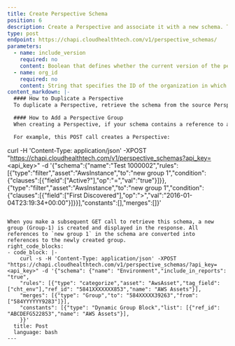 ```yaml
---
title: Create Perspective Schema
position: 6
description: Create a Perspective and associate it with a new schema. The ID of the new Perspective is returned in the message field in the POST response.
type: post
endpoint: https://chapi.cloudhealthtech.com/v1/perspective_schemas/
parameters:
  - name: include_version
    required: no
    content: Boolean that defines whether the current version of the perspective is returned in the response.
  - name: org_id
    required: no
    content: String that specifies the ID of the organization in which this query should run. See [How to Get Organization ID](#organization_how-to-get-organization-id). If not specified, this parameter assumes the ID of your default organization.
content_markdown: |-
  #### How to Duplicate a Perspective
  To duplicate a Perspective, retrieve the schema from the source Perspective (e.g., Perspective A) and POST that schema with a new name (e.g., Perspective B) to create a duplicate of Perspective A. All references in the schema rules to existing groups and blocks in Perspective A are seen as directives to create corresponding groups in Perspective B. Perspective A and its Groups remain unchanged.

  #### How to Add a Perspective Group
  When creating a Perspective, if your schema contains a reference to a Group that does not exist within the Perspective, the POST call creates that Group in the Perspective. Therefore, if there are rules in your schema that reference a Group that does not exist in the Perspective, the POST call creates that new Group and associates those rules with the newly created Group.

  For example, this POST call creates a Perspective:
  ```
  curl -H 'Content-Type: application/json' -XPOST "https://chapi.cloudhealthtech.com/v1/perspective_schemas?api_key=<api_key>" -d '{"schema":{"name":"Test 1000002","rules":[{"type":"filter","asset":"AwsInstance","to":"new group 1","condition":{"clauses":[{"field":["Active?"],"op":"=","val":"true"}]}},{"type":"filter","asset":"AwsInstance","to":"new group 1","condition":{"clauses":[{"field":["First Discovered"],"op":">","val":"2016-01-04T23:19:34+00:00"}]}}],"constants":[],"merges":[]}'
  ```

  When you make a subsequent GET call to retrieve this schema, a new group (Group-1) is created and displayed in the response. All references to `new group 1` in the schema are converted into references to the newly created group.
right_code_blocks:
  - code_block: |-
      curl -s -H 'Content-Type: application/json' -XPOST "https://chapi.cloudhealthtech.com/v1/perspective_schemas/?api_key=<api_key>" -d '{"schema": {"name": "Environment","include_in_reports": "true",
      "rules": [{"type": "categorize","asset": "AwsAsset","tag_field": ["cht_env"],"ref_id": "5841XXXXXXX853","name": "AWS Assets"}],
      "merges": [{"type": "Group","to": "584XXXXX39263","from": ["584YYYYYY9283"]}],
      "constants": [{"type": "Dynamic Group Block","list": [{"ref_id": "ABCDEFG522853","name": "AWS Assets"}],
      }}'
    title: Post
    language: bash
---
```

